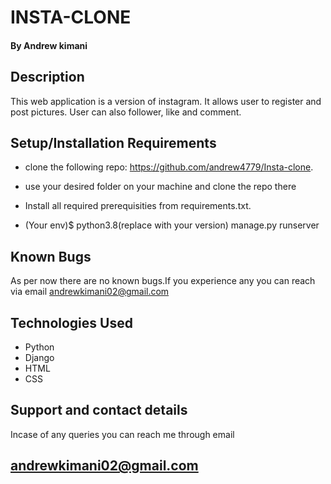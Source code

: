 # INSTA-CLONE
#### By **Andrew kimani**
## Description
This web application is a version of instagram. It allows user to register and post pictures. User can also follower, like and comment.

## Setup/Installation Requirements
* clone the following repo:
https://github.com/andrew4779/Insta-clone.

* use your desired folder on your machine and clone
the repo there
* Install all required prerequisities from requirements.txt.
* (Your env)$ python3.8(replace with your version) manage.py runserver

## Known Bugs
 As per now there are no known bugs.If you experience any you can reach via email andrewkimani02@gmail.com
## Technologies Used
* Python 
* Django
* HTML
* CSS
## Support and contact details
Incase of any queries you can reach me through email 
## andrewkimani02@gmail.com